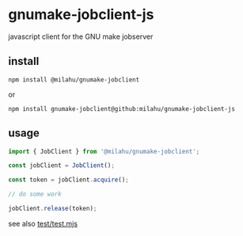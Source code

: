 # gnumake-jobclient-js

javascript client for the GNU make jobserver

## install

```
npm install @milahu/gnumake-jobclient
```

or

```
npm install gnumake-jobclient@github:milahu/gnumake-jobclient-js
```

## usage

```js
import { JobClient } from '@milahu/gnumake-jobclient';

const jobClient = JobClient();

const token = jobClient.acquire();

// do some work

jobClient.release(token);
```

see also [test/test.mjs](test/test.mjs)

